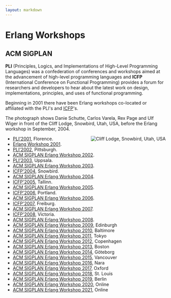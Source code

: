 ```yaml
---
layout: markdown
---
```

#  Erlang Workshops

## ACM SIGPLAN

__PLI__ (Principles, Logics, and Implementations of High-Level Programming Languages) was a confederation of conferences and workshops aimed at the advancement of high-level programming languages and __ICFP__ (International Conference on Functional Programming) provides a forum for researchers and developers to hear about the latest work on design, implementations, principles, and uses of functional programming.

Beginning in 2001 there have been Erlang workshops co-located or affiliated with the PLI's and [ICFP](http://www.cs.luc.edu/icfp/)'s.

The photograph shows Danie Schutte, Carlos Varela, Rex Page and Ulf Wiger in front of the Cliff Lodge, Snowbird, Utah, USA, before the Erlang workshop in September, 2004.

<img class="img-fluid" style="float: right;" alt="Cliff Lodge, Snowbird, Utah, USA" src="https://erlang.org/workshop/2004/photos/PICT0005.JPG">

* [PLI'2001](http://music.dsi.unifi.it/pli01/), Florence.
* [Erlang Workshop 2001](https://erlang.org/workshop/2001/).
* [PLI'2002](http://pli2002.cs.brown.edu/), Pittsburgh.
* [ACM SIGPLAN Erlang Workshop 2002](https://erlang.org/workshop/2002/).
* [PLI'2003](http://www.it.uu.se/pli03/), Uppsala.
* [ACM SIGPLAN Erlang Workshop 2003](https://erlang.org/workshop/2003/).
* [ICFP'2004](http://www.cs.indiana.edu/icfp04), Snowbird.
* [ACM SIGPLAN Erlang Workshop 2004](https://erlang.org/workshop/2004/).
* [ICFP'2005](http://www.brics.dk/~danvy/icfp05), Tallinn.
* [ACM SIGPLAN Erlang Workshop 2005](https://erlang.org/workshop/2005/).
* [ICFP'2006](http://icfp06.cs.uchicago.edu/), Portland.
* [ACM SIGPLAN Erlang Workshop 2006](https://erlang.org/workshop/2006/).
* [ICFP'2007](http://www.informatik.uni-bonn.de/~ralf/icfp07.html), Freiburg.
* [ACM SIGPLAN Erlang Workshop 2007](https://erlang.org/workshop/2007/).
* [ICFP'2008](http://www.icfpconference.org/icfp2008/), Victoria.
* [ACM SIGPLAN Erlang Workshop 2008](https://erlang.org/workshop/2008/).
* [ACM SIGPLAN Erlang Workshop 2009](https://erlang.org/workshop/2009/), Edinburgh
* [ACM SIGPLAN Erlang Workshop 2010](https://erlang.org/workshop/2010/), Baltimore
* [ACM SIGPLAN Erlang Workshop 2011](https://erlang.org/workshop/2011/), Tokyo
* [ACM SIGPLAN Erlang Workshop 2012](http://www.cse.chalmers.se/~rjmh/EWCFP.html), Copenhagen
* [ACM SIGPLAN Erlang Workshop 2013](https://erlang.org/workshop/2013/), Boston
* [ACM SIGPLAN Erlang Workshop 2014](https://erlang.org/workshop/2014/), Göteborg
* [ACM SIGPLAN Erlang Workshop 2015](https://erlang.org/workshop/2015/), Vancouver
* [ACM SIGPLAN Erlang Workshop 2016](https://erlang.org/workshop/2016/), Nara
* [ACM SIGPLAN Erlang Workshop 2017](https://erlang.org/workshop/2017/), Oxford
* [ACM SIGPLAN Erlang Workshop 2018](https://erlang.org/workshop/2018/), St. Louis
* [ACM SIGPLAN Erlang Workshop 2019](https://erlang.org/workshop/2019/), Berlin
* [ACM SIGPLAN Erlang Workshop 2020](https://icfp20.sigplan.org/home/erlang-2020), Online
* [ACM SIGPLAN Erlang Workshop 2021](https://icfp21.sigplan.org/home/erlang-2021), Online